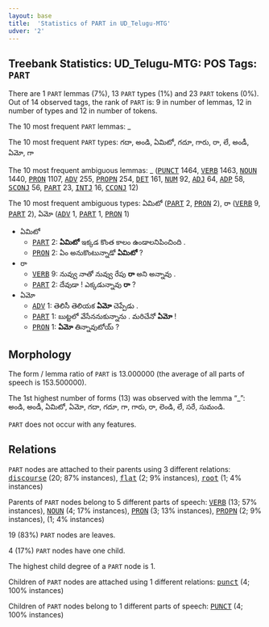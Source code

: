 ```yaml
---
layout: base
title:  'Statistics of PART in UD_Telugu-MTG'
udver: '2'
---
```


## Treebank Statistics: UD_Telugu-MTG: POS Tags: `PART`

There are 1 `PART` lemmas (7%), 13 `PART` types (1%) and 23 `PART` tokens (0%).
Out of 14 observed tags, the rank of `PART` is: 9 in number of lemmas, 12 in number of types and 12 in number of tokens.

The 10 most frequent `PART` lemmas: _

The 10 most frequent `PART` types:  గదా, అండి, ఏమిటో, గదూ, గారు, రా, లే, అండీ, ఏమో, గా

The 10 most frequent ambiguous lemmas: _ (<tt><a href="te_mtg-pos-PUNCT.html">PUNCT</a></tt> 1464, <tt><a href="te_mtg-pos-VERB.html">VERB</a></tt> 1463, <tt><a href="te_mtg-pos-NOUN.html">NOUN</a></tt> 1440, <tt><a href="te_mtg-pos-PRON.html">PRON</a></tt> 1107, <tt><a href="te_mtg-pos-ADV.html">ADV</a></tt> 255, <tt><a href="te_mtg-pos-PROPN.html">PROPN</a></tt> 254, <tt><a href="te_mtg-pos-DET.html">DET</a></tt> 161, <tt><a href="te_mtg-pos-NUM.html">NUM</a></tt> 92, <tt><a href="te_mtg-pos-ADJ.html">ADJ</a></tt> 64, <tt><a href="te_mtg-pos-ADP.html">ADP</a></tt> 58, <tt><a href="te_mtg-pos-SCONJ.html">SCONJ</a></tt> 56, <tt><a href="te_mtg-pos-PART.html">PART</a></tt> 23, <tt><a href="te_mtg-pos-INTJ.html">INTJ</a></tt> 16, <tt><a href="te_mtg-pos-CCONJ.html">CCONJ</a></tt> 12)

The 10 most frequent ambiguous types:  ఏమిటో (<tt><a href="te_mtg-pos-PART.html">PART</a></tt> 2, <tt><a href="te_mtg-pos-PRON.html">PRON</a></tt> 2), రా (<tt><a href="te_mtg-pos-VERB.html">VERB</a></tt> 9, <tt><a href="te_mtg-pos-PART.html">PART</a></tt> 2), ఏమో (<tt><a href="te_mtg-pos-ADV.html">ADV</a></tt> 1, <tt><a href="te_mtg-pos-PART.html">PART</a></tt> 1, <tt><a href="te_mtg-pos-PRON.html">PRON</a></tt> 1)


* ఏమిటో
  * <tt><a href="te_mtg-pos-PART.html">PART</a></tt> 2: <b>ఏమిటో</b> ఇక్కడ కొంత కాలం ఉండాలనిపించింది .
  * <tt><a href="te_mtg-pos-PRON.html">PRON</a></tt> 2: ఏం అనుకొంటున్నాడో <b>ఏమిటో</b> ?
* రా
  * <tt><a href="te_mtg-pos-VERB.html">VERB</a></tt> 9: నువ్వు నాతో నువ్వు రేపు <b>రా</b> అని అన్నావు .
  * <tt><a href="te_mtg-pos-PART.html">PART</a></tt> 2: దేవుడా ! ఎక్కడున్నావు <b>రా</b> ?
* ఏమో
  * <tt><a href="te_mtg-pos-ADV.html">ADV</a></tt> 1: తెలిసీ తెలియక <b>ఏమో</b> చెప్పేడు .
  * <tt><a href="te_mtg-pos-PART.html">PART</a></tt> 1: బుట్టలో వేసేననుకున్నాను . మరిచేనో <b>ఏమో</b> !
  * <tt><a href="te_mtg-pos-PRON.html">PRON</a></tt> 1: <b>ఏమో</b> తిన్నావుటోయ్ ?

## Morphology

The form / lemma ratio of `PART` is 13.000000 (the average of all parts of speech is 153.500000).

The 1st highest number of forms (13) was observed with the lemma “_”: అండి, అండీ, ఏమిటో, ఏమో, గదా, గదూ, గా, గారు, రా, లెండి, లే, సరే, సుమండి.

`PART` does not occur with any features.


## Relations

`PART` nodes are attached to their parents using 3 different relations: <tt><a href="te_mtg-dep-discourse.html">discourse</a></tt> (20; 87% instances), <tt><a href="te_mtg-dep-flat.html">flat</a></tt> (2; 9% instances), <tt><a href="te_mtg-dep-root.html">root</a></tt> (1; 4% instances)

Parents of `PART` nodes belong to 5 different parts of speech: <tt><a href="te_mtg-pos-VERB.html">VERB</a></tt> (13; 57% instances), <tt><a href="te_mtg-pos-NOUN.html">NOUN</a></tt> (4; 17% instances), <tt><a href="te_mtg-pos-PRON.html">PRON</a></tt> (3; 13% instances), <tt><a href="te_mtg-pos-PROPN.html">PROPN</a></tt> (2; 9% instances),  (1; 4% instances)

19 (83%) `PART` nodes are leaves.

4 (17%) `PART` nodes have one child.

The highest child degree of a `PART` node is 1.

Children of `PART` nodes are attached using 1 different relations: <tt><a href="te_mtg-dep-punct.html">punct</a></tt> (4; 100% instances)

Children of `PART` nodes belong to 1 different parts of speech: <tt><a href="te_mtg-pos-PUNCT.html">PUNCT</a></tt> (4; 100% instances)

